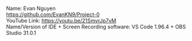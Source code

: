 Name: Evan Nguyen  
https://github.com/EvanKN9/Project-0  
YouTube Link: https://youtu.be/21SmvrJp7vM  
Name/Version of IDE + Screen Recording software: VS Code 1.96.4 + OBS Studio 31.0.1  
